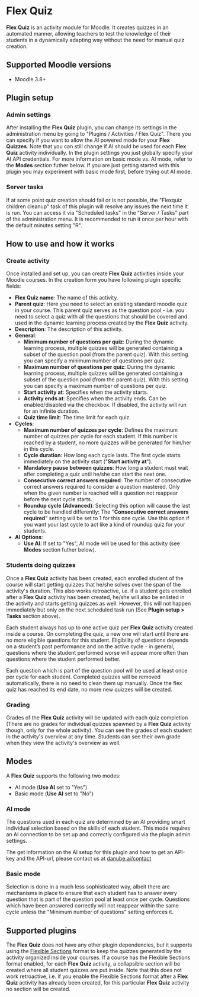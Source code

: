 # Flex Quiz

**Flex Quiz** is an activity module for Moodle. It creates quizzes in an automated manner, allowing teachers to test the knowledge of their students in a dynamically adapting way without the need for manual quiz creation.

## Supported Moodle versions

* Moodle 3.8+

## Plugin setup

### Admin settings

After installing the **Flex Quiz** plugin, you can change its settings in the administration menu by going to "Plugins / Activities / Flex Quiz". There you can specify if you want to allow the AI powered mode for your **Flex Quizzes**. Note that you can still change if AI should be used for each **Flex Quiz** activity individually. In the plugin settings you just globally specify your AI API credentials. For more information on basic mode vs. AI mode, refer to the **Modes** section futher below. If you are just getting started with this plugin you may experiment with basic mode first, before trying out AI mode.

### Server tasks

If at some point quiz creation should fail or is not possible, the "Flexquiz children cleanup" task of this plugin will resolve any issues the next time it is run. You can access it via "Scheduled tasks" in the "Server / Tasks" part of the administration menu. It is recommended to run it once per hour with the default minutes setting "R".

## How to use and how it works

### Create activity

Once installed and set up, you can create **Flex Quiz** activities inside your Moodle courses. In the creation form you have following plugin specific fields:

* **Flex Quiz name**: The name of this activity.
* **Parent quiz**: Here you need to select an existing standard moodle quiz in your course. This parent quiz serves as the question pool - i.e. you need to select a quiz with all the questions that should be covered and used in the dynamic learning process created by the **Flex Quiz** activity.
* **Description**: The description of this activity.
* **General**:
  * **Minimum number of questions per quiz**: During the dynamic learning process, multiple quizzes will be generated containing a subset of the question pool (from the parent quiz). With this setting you can specify a minimum number of questions per quiz.
  * **Maximum number of questions per quiz**: During the dynamic learning process, multiple quizzes will be generated containing a subset of the question pool (from the parent quiz). With this setting you can specify a maximum number of questions per quiz.
  * **Start activity at**: Specifies when the activity starts.
  * **Activity ends at**: Specifies when the activity ends. Can be enabled/disabled via the checkbox. If disabled, the activity will run for an infinite duration.
  * **Quiz time limit**: The time limit for each quiz.
* **Cycles**:
  * **Maximum number of quizzes per cycle**: Defines the maximum number of quizzes per cycle for each student. If this number is reached by a student, no more quizzes will be generated for him/her in this cycle.
  * **Cycle duration**: How long each cycle lasts. The first cycle starts immediately on the activity start ("**Start activity at**").
  * **Mandatory pause between quizzes**: How long a student must wait after completing a quiz until he/she can start the next one.
  * **Consecutive correct answers required**: The number of consecutive correct answers required to consider a question mastered. Only when the given number is reached will a question not reappear before the next cycle starts.
  * **Roundup cycle (Advanced)**: Selecting this option will cause the last cycle to be handled differently: The "**Consecutive correct answers required**" setting will be set to 1 for this one cycle. Use this option if you want your last cycle to act like a kind of roundup quiz for your students.
* **AI Options**:
  * **Use AI**: If set to "Yes", AI mode will be used for this activity (see **Modes** section futher below).

### Students doing quizzes

Once a **Flex Quiz** activity has been created, each enrolled student of the course will start getting quizzes that he/she solves over the span of the activity's duration. This also works retroactive, i.e. if a student gets enrolled after a **Flex Quiz** activity has been created, he/she will also be enlisted in the activity and starts getting quizzes as well. However, this will not happen immediately but only on the next scheduled task run (See **Plugin setup > Tasks** section above).

Each student always has up to one active quiz per **Flex Quiz** activity created inside a course. On completing the quiz, a new one will start until there are no more eligible questions for this student. Eligibility of questions depends on a student’s past performance and on the active cycle - in general, questions where the student performed worse will appear more often than questions where the student performed better.

Each question which is part of the question pool will be used at least once per cycle for each student. Completed quizzes will be removed automatically, there is no need to clean them up manually. Once the flex quiz has reached its end date, no more new quizzes will be created.

### Grading

Grades of the **Flex Quiz** activity will be updated with each quiz completion (There are no grades for individual quizzes spawned by a **Flex Quiz** activity though, only for the whole activity). You can see the grades of each student in the activity's overview at any time. Students can see their own grade when they view the activity's overview as well.

## Modes

A **Flex Quiz** supports the following two modes:
* AI mode (**Use AI** set to "Yes")
* Basic mode (**Use AI** set to "No")

### AI mode

The questions used in each quiz are determined by an AI providing smart individual selection based on the skills of each student. This mode requires an AI connection to be set up and correctly configured via the plugin admin settings.

The get information on the AI setup for this plugin and how to get an API-key and the API-url, please contact us at [danube.ai/contact](https://danube.ai/contact)

### Basic mode

Selection is done in a much less sophisticated way, albeit there are mechanisms in place to ensure that each student has to answer every question that is part of the question pool at least once per cycle. Questions which have been answered correctly will not reappear within the same cycle unless the "Minimum number of questions" setting enforces it.

## Supported plugins

The **Flex Quiz** does not have any other plugin dependencies, but it supports using the [Flexible Sections](https://moodle.org/plugins/format_flexsections) format to keep the quizzes generated by the activity organized inside your courses. If a course has the Flexible Sections format enabled, for each **Flex Quiz** activity, a collapsible section will be created where all student quizzes are put inside. Note that this does not work retroactive, i.e. if you enable the Flexible Sections format after a **Flex Quiz** activity has already been created, for this particular **Flex Quiz** activity no section will be created.
